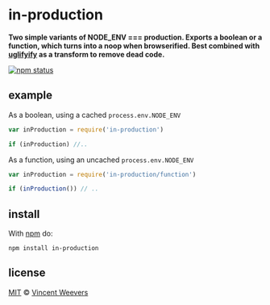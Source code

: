 # in-production

**Two simple variants of NODE_ENV === production. Exports a boolean or a function, which turns into a noop when browserified. Best combined with [uglifyify](https://github.com/hughsk/uglifyify) as a transform to remove dead code.**

[![npm status](http://img.shields.io/npm/v/in-production.svg?style=flat-square)](https://www.npmjs.org/package/in-production) 

## example

As a boolean, using a cached `process.env.NODE_ENV`

```js
var inProduction = require('in-production')

if (inProduction) //..
```

As a function, using an uncached `process.env.NODE_ENV`

```js
var inProduction = require('in-production/function')

if (inProduction()) // ..
```

## install

With [npm](https://npmjs.org) do:

```
npm install in-production
```

## license

[MIT](http://opensource.org/licenses/MIT) © [Vincent Weevers](http://vincentweevers.nl/)
